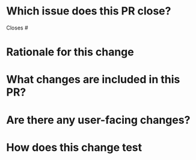 # Which issue does this PR close?

Closes #

# Rationale for this change
 
 <!---
 Why are you proposing this change? If this is already explained clearly in the issue, then this section is not needed.
 Explaining clearly why changes are proposed helps reviewers understand your changes and offer better suggestions for fixes.
-->

# What changes are included in this PR?

<!---
There is no need to duplicate the description in the issue here, but it is sometimes worth providing a summary of the individual changes in this PR to help reviewers understand the structure.
-->

# Are there any user-facing changes?

<!---
Please mention if:

- there are user-facing changes that need to update the documentation or configuration.
- this is a breaking change to public APIs
-->

# How does this change test

<!-- 
Please describe how you test this change (like by unit test case, integration test or some other ways) if this change has touched the code.
-->
